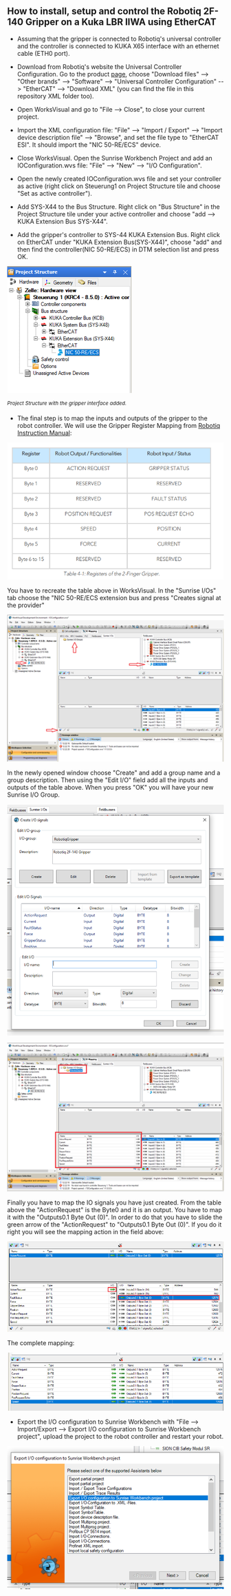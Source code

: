 How to install, setup and control the Robotiq 2F-140 Gripper on a Kuka LBR IIWA using EtherCAT
---
- Assuming that the gripper is connected to Robotiq's universal controller and the controller is connected to KUKA X65 interface with an ethernet cable (ETH0 port).

- Download from Robotiq's website the Universal Controller Configuration. Go to the product [page](https://robotiq.com/products/2f85-140-adaptive-robot-gripper), choose "Download files" --> "Other brands" --> "Software" --> "Universal Controller Configuration" --> "EtherCAT" --> "Download XML" (you can find the file in this repository XML folder too).

- Open WorksVisual and go to "File --> Close", to close your current project.

- Import the XML configuration file: "File" --> "Import / Export" --> "Import device description file" --> "Browse", and set the file type to "EtherCAT ESI". It should import the "NIC 50-RE/ECS" device.

- Close WorksVisual. Open the Sunrise Workbench Project and add an IOConfiguration.wvs file: "File" --> "New" --> "I/O Configuration".

- Open the newly created IOConfiguration.wvs file and set your controller as active (right click on Steuerung1 on Project Structure tile and choose "Set as active controller").

- Add SYS-X44 to the Bus Structure. Right click on "Bus Structure" in the Project Structure tile under your active controller and choose "add --> KUKA Extension Bus SYS-X44".

- Add the gripper's controller to SYS-44 KUKA Extension Bus. Right click on EtherCAT under "KUKA Extension Bus(SYS-X44)", choose "add" and then find the controller(NIC 50-RE/ECS) in DTM selection list and press OK.

![Project Structure](assets/images/1_bus_structure.png?raw=true)

 <sup>*Project Structure with the gripper interface added.*</sup>


- The final step is to map the inputs and outputs of the gripper to the robot controller. We will use the Gripper Register Mapping from [Robotiq Instruction Manual](https://assets.robotiq.com/website-assets/support_documents/document/2F-85_2F-140_Instruction_Manual_e-Series_PDF_20190206.pdf):

![Register Mapping](assets/images/2_register_mapping.png)

You have to recreate the table above in WorksVisual. In the "Sunrise I/Os" tab choose the "NIC 50-RE/ECS extension bus and press "Creates signal at the provider"

![Sunrise I/Os Groups](assets/images/3_Sunrise_IO_Groups.png)

In the newly opened window choose "Create" and add a group name and a group description. Then using the "Edit I/O" field add all the inputs and outputs of the table above. When you press "OK" you will have your new Sunrise I/O Group.

![Create IO Signals](assets/images/4_createIOsignals.png)

![Robotiq Gripper Mapping](assets/images/5_robotiq_gripper_mapping.png)

Finally you have to map the IO signals you have just created. From the table above the "ActionRequest" is the Byte0 and it is an output. You have to map it with the "Outputs0.1 Byte Out (0)". In order to do that you have to slide the green arrow of the "ActionRequest" to "Outputs0.1 Byte Out (0)". If you do it right you will see the mapping action in the field above:

![Create ActionRequest mapping](assets/images/6_mapping_process.png)

The complete mapping:

![Complete Mapping Process](assets/images/7_complete_mapping_process.png)

- Export the I/O configuration to Sunrise Workbench with "File --> Import/Export --> Export I/O configuration to Sunrise Workbench project", upload the project to the robot controller and restart your robot.

![Export configuration](assets/images/8_export_configuration.png)
